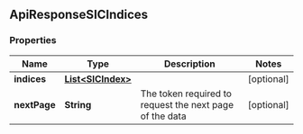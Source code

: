 
## ApiResponseSICIndices

### Properties
Name | Type | Description | Notes
------------ | ------------- | ------------- | -------------
**indices** | [**List&lt;SICIndex&gt;**](SICIndex.md) |  |  [optional]
**nextPage** | **String** | The token required to request the next page of the data |  [optional]



